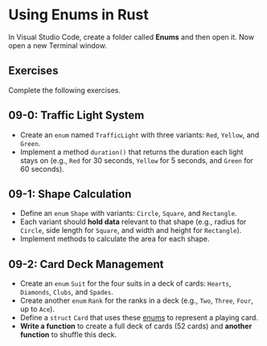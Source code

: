 # Using Enums in Rust

In Visual Studio Code, create a folder called **Enums** and then open it. Now open a new Terminal window.

## Exercises

Complete the following exercises.

## 09-0:  Traffic Light System

   - Create an `enum` named `TrafficLight` with three variants: `Red`, `Yellow`, and `Green`.
   - Implement a method `duration()` that returns the duration each light stays on (e.g., `Red` for 30 seconds, `Yellow` for 5 seconds, and `Green` for 60 seconds).

## 09-1:  Shape Calculation

   - Define an `enum` `Shape` with variants: `Circle`, `Square`, and `Rectangle`.
   - Each variant should **hold data** relevant to that shape (e.g., radius for `Circle`, side length for `Square`, and width and height for `Rectangle`).
   - Implement methods to calculate the area for each shape.

## 09-2:  Card Deck Management

   - Create an `enum` `Suit` for the four suits in a deck of cards: `Hearts`, `Diamonds`, `Clubs`, and `Spades`.
   - Create another `enum` `Rank` for the ranks in a deck (e.g., `Two`, `Three`, `Four`, up to `Ace`).
   - Define a `struct` `Card` that uses these [enums](/notes/13-enums/enums.md) to represent a playing card.
   - **Write a function** to create a full deck of cards (52 cards) and **another function** to shuffle this deck.